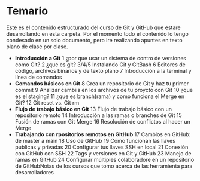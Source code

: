 # Temario

Este es el contenido estructurado del curso de Git y GitHub que estare desarrollando en esta carpeta.  Por el momento todo el contenido lo tengo condesado en un solo documento, pero ire realizando apuntes en texto plano de clase por clase.

* **Introducción a Git**
  1 ¿por que usar un sistema de contro de versiones como Git?
  2 ¿que es git?
  3/4/5 Instalando Git y GitBash
  6 Editores de código, archivos binarios y de texto plano
  7 Introducción a la terminal y línea de comandos
* **Comandos básicos en Git**
  8 Crea un repositorio de Git y haz tu primer commit
  9 Analizar cambiis en los archivos de tu proycto con Git
  10 ¿que es el staging?
  11 ¿que es branch(rama) y como funciona el Merge en Git?
  12 Git reset vs. Git rm
* **Flujo de trabajo básico en Git**
  13 Flujo de trabajo básico con un repositorio remoto
  14 Introducción a las ramas o branches de Git
  15 Fusión de ramas con Git Merge
  16 Resolución de conflictos al hacer un Merge
* **Trabajando con rpositorios remotos en GitHub**
  17 Cambios en GitHub: de master a main
  18 Uso de GitHub
  19 Cómo funcionan las llaves publicas y privadas
  20 Configurar tus llaves SSH en local
  21 Conexión con GitHub con SSH
  22 Tags y versiones en Git y GitHub
  23 Manejo de ramas en GitHub
  24 Configurar múltiples colaboradore en un repositorio de GitHubNotas de los cursos que tomo acerca de las herramienta para desarrolladores
